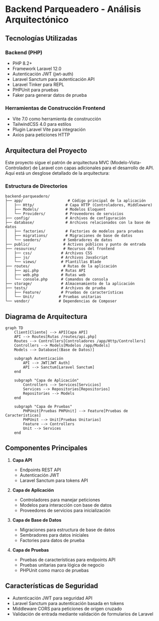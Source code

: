 # Backend Parqueadero - Análisis Arquitectónico

## Tecnologías Utilizadas

### Backend (PHP)

-   PHP 8.2+
-   Framework Laravel 12.0
-   Autenticación JWT (jwt-auth)
-   Laravel Sanctum para autenticación API
-   Laravel Tinker para REPL
-   PHPUnit para pruebas
-   Faker para generar datos de prueba

### Herramientas de Construcción Frontend

-   Vite 7.0 como herramienta de construcción
-   TailwindCSS 4.0 para estilos
-   Plugin Laravel Vite para integración
-   Axios para peticiones HTTP

## Arquitectura del Proyecto

Este proyecto sigue el patrón de arquitectura MVC (Modelo-Vista-Controlador) de Laravel con capas adicionales para el desarrollo de API. Aquí está un desglose detallado de la arquitectura:

### Estructura de Directorios

```
backend-parqueadero/
├── app/                    # Código principal de la aplicación
│   ├── Http/              # Capa HTTP (Controladores, Middleware)
│   ├── Models/            # Modelos Eloquent
│   └── Providers/         # Proveedores de servicios
├── config/                # Archivos de configuración
├── database/              # Archivos relacionados con la base de datos
│   ├── factories/         # Factories de modelos para pruebas
│   ├── migrations/        # Migraciones de base de datos
│   └── seeders/          # Sembradores de datos
├── public/               # Activos públicos y punto de entrada
├── resources/            # Recursos del frontend
│   ├── css/             # Archivos CSS
│   ├── js/              # Archivos JavaScript
│   └── views/           # Plantillas Blade
├── routes/               # Rutas de la aplicación
│   ├── api.php          # Rutas API
│   ├── web.php          # Rutas web
│   └── console.php      # Comandos de consola
├── storage/             # Almacenamiento de la aplicación
├── tests/               # Archivos de prueba
│   ├── Feature/         # Pruebas de características
│   └── Unit/           # Pruebas unitarias
└── vendor/             # Dependencias de Composer
```

## Diagrama de Arquitectura

```
graph TD
    Client[Cliente] --> API[Capa API]
    API --> Routes[Rutas /routes/api.php]
    Routes --> Controllers[Controladores /app/Http/Controllers]
    Controllers --> Models[Modelos /app/Models]
    Models --> Database[(Base de Datos)]

    subgraph Autenticación
        API --> JWT[JWT Auth]
        API --> Sanctum[Laravel Sanctum]
    end

    subgraph "Capa de Aplicación"
        Controllers --> Services[Servicios]
        Services --> Repositories[Repositorios]
        Repositories --> Models
    end

    subgraph "Capa de Pruebas"
        PHPUnit[Pruebas PHPUnit] --> Feature[Pruebas de Características]
        PHPUnit --> Unit[Pruebas Unitarias]
        Feature --> Controllers
        Unit --> Services
    end
```

## Componentes Principales

1. **Capa API**

    - Endpoints REST API
    - Autenticación JWT
    - Laravel Sanctum para tokens API

2. **Capa de Aplicación**

    - Controladores para manejar peticiones
    - Modelos para interacción con base de datos
    - Proveedores de servicios para inicialización

3. **Capa de Base de Datos**

    - Migraciones para estructura de base de datos
    - Sembradores para datos iniciales
    - Factories para datos de prueba

4. **Capa de Pruebas**
    - Pruebas de características para endpoints API
    - Pruebas unitarias para lógica de negocio
    - PHPUnit como marco de pruebas

## Características de Seguridad

-   Autenticación JWT para seguridad API
-   Laravel Sanctum para autenticación basada en tokens
-   Middleware CORS para peticiones de origen cruzado
-   Validación de entrada mediante validación de formularios de Laravel
